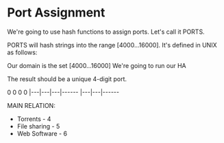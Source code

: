 # Port Assignment
We're going to use hash functions to assign ports. Let's call it PORTS.

PORTS will hash strings into the range [4000...16000]. It's defined in UNIX as 
follows:


Our domain is the set [4000...16000]
We're going to run our HA

The result should be a unique 4-digit port.

0   0   0   0
|---|---|---|------
    |---|---|------

MAIN RELATION:
* Torrents - 4
* File sharing - 5
* Web Software - 6






